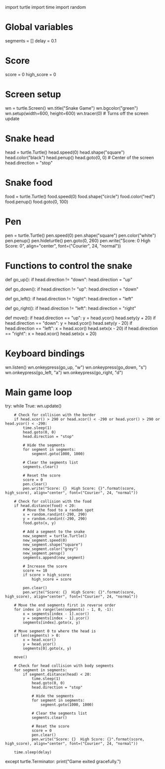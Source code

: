 import turtle
import time
import random

# Global variables
segments = []
delay = 0.1

# Score
score = 0
high_score = 0

# Screen setup
wn = turtle.Screen()
wn.title("Snake Game")
wn.bgcolor("green")
wn.setup(width=600, height=600)
wn.tracer(0)  # Turns off the screen update

# Snake head
head = turtle.Turtle()
head.speed(0)
head.shape("square")
head.color("black")
head.penup()
head.goto(0, 0)  # Center of the screen
head.direction = "stop"

# Snake food
food = turtle.Turtle()
food.speed(0)
food.shape("circle")
food.color("red")
food.penup()
food.goto(0, 100)

# Pen
pen = turtle.Turtle()
pen.speed(0)
pen.shape("square")
pen.color("white")
pen.penup()
pen.hideturtle()
pen.goto(0, 260)
pen.write("Score: 0  High Score: 0", align="center", font=("Courier", 24, "normal"))

# Functions to control the snake
def go_up():
    if head.direction != "down":
        head.direction = "up"

def go_down():
    if head.direction != "up":
        head.direction = "down"

def go_left():
    if head.direction != "right":
        head.direction = "left"

def go_right():
    if head.direction != "left":
        head.direction = "right"

def move():
    if head.direction == "up":
        y = head.ycor()
        head.sety(y + 20)
    if head.direction == "down":
        y = head.ycor()
        head.sety(y - 20)
    if head.direction == "left":
        x = head.xcor()
        head.setx(x - 20)
    if head.direction == "right":
        x = head.xcor()
        head.setx(x + 20)

# Keyboard bindings
wn.listen()
wn.onkeypress(go_up, "w")
wn.onkeypress(go_down, "s")
wn.onkeypress(go_left, "a")
wn.onkeypress(go_right, "d")

# Main game loop
try:
    while True:
        wn.update()

        # Check for collision with the border
        if head.xcor() > 290 or head.xcor() < -290 or head.ycor() > 290 or head.ycor() < -290:
            time.sleep(1)
            head.goto(0, 0)
            head.direction = "stop"
            
            # Hide the segments
            for segment in segments:
                segment.goto(1000, 1000)
        
            # Clear the segments list
            segments.clear()

            # Reset the score
            score = 0
            pen.clear()
            pen.write("Score: {}  High Score: {}".format(score, high_score), align="center", font=("Courier", 24, "normal"))

        # Check for collision with the food
        if head.distance(food) < 20:
            # Move the food to a random spot
            x = random.randint(-290, 290)
            y = random.randint(-290, 290)
            food.goto(x, y)

            # Add a segment to the snake
            new_segment = turtle.Turtle()
            new_segment.speed(0)
            new_segment.shape("square")
            new_segment.color("grey")
            new_segment.penup()
            segments.append(new_segment)

            # Increase the score
            score += 10
            if score > high_score:
                high_score = score
            
            pen.clear()
            pen.write("Score: {}  High Score: {}".format(score, high_score), align="center", font=("Courier", 24, "normal"))

        # Move the end segments first in reverse order
        for index in range(len(segments) - 1, 0, -1):
            x = segments[index - 1].xcor()
            y = segments[index - 1].ycor()
            segments[index].goto(x, y)

        # Move segment 0 to where the head is
        if len(segments) > 0:
            x = head.xcor()
            y = head.ycor()
            segments[0].goto(x, y)
        
        move()

        # Check for head collision with body segments
        for segment in segments:
            if segment.distance(head) < 20:
                time.sleep(1)
                head.goto(0, 0)
                head.direction = "stop"
                
                # Hide the segments
                for segment in segments:
                    segment.goto(1000, 1000)
        
                # Clear the segments list
                segments.clear()
                
                # Reset the score
                score = 0
                pen.clear()
                pen.write("Score: {}  High Score: {}".format(score, high_score), align="center", font=("Courier", 24, "normal"))

        time.sleep(delay)

except turtle.Terminator:
    print("Game exited gracefully.")
